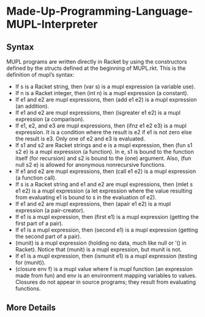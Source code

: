 # Made-Up-Programming-Language-MUPL-Interpreter

## Syntax

MUPL programs are written directly in Racket by using the constructors defined by the structs defined at the beginning of MUPL.rkt. This is the definition of mupl’s syntax:
- If s is a Racket string, then (var s) is a mupl expression (a variable use).
- If n is a Racket integer, then (int n) is a mupl expression (a constant).
- If e1 and e2 are mupl expressions, then (add e1 e2) is a mupl expression (an addition).
- If e1 and e2 are mupl expressions, then (isgreater e1 e2) is a mupl expression (a comparison).
- If e1, e2, and e3 are mupl expressions, then (ifnz e1 e2 e3) is a mupl expression. It is a condition where the result is e2 if e1 is not zero else the result is e3. Only one of e2 and e3 is evaluated.
- If s1 and s2 are Racket strings and e is a mupl expression, then (fun s1 s2 e) is a mupl expression (a function). In e, s1 is bound to the function itself (for recursion) and s2 is bound to the (one) argument. Also, (fun null s2 e) is allowed for anonymous nonrecursive functions.
- If e1 and e2 are mupl expressions, then (call e1 e2) is a mupl expression (a function call).
- If s is a Racket string and e1 and e2 are mupl expressions, then (mlet s e1 e2) is a mupl expression
(a let expression where the value resulting from evaluating e1 is bound to s in the evaluation of e2).
- If e1 and e2 are mupl expressions, then (apair e1 e2) is a mupl expression (a pair-creator).
- If e1 is a mupl expression, then (first e1) is a mupl expression (getting the first part of a pair).
- If e1 is a mupl expression, then (second e1) is a mupl expression (getting the second part of a pair).
- (munit) is a mupl expression (holding no data, much like null or ’() in Racket). Notice that (munit) is a mupl expression, but munit is not.
- If e1 is a mupl expression, then (ismunit e1) is a mupl expression (testing for (munit)).
- (closure env f) is a mupl value where f is mupl function (an expression made from fun) and env is an environment mapping variables to values. Closures do not appear in source programs; they result from evaluating functions.

## More Details

